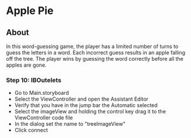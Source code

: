 # Apple Pie

## About
In this word-guessing game, the player has a limited number of turns to guess the letters in a word. Each incorrect guess results in an apple falling off the tree. The player wins by guessing the word correctly before all the apples are gone.


### Step 10: IBOutelets

- Go to Main.storyboard
- Select the ViewController and open the Assistant Editor
- Verify that you have in the jump bar the Automatic selected
- Select the imageView and holding the control key drag it to the ViewController code file
- In the dialog set the name to "treeImageView"
- Click connect

